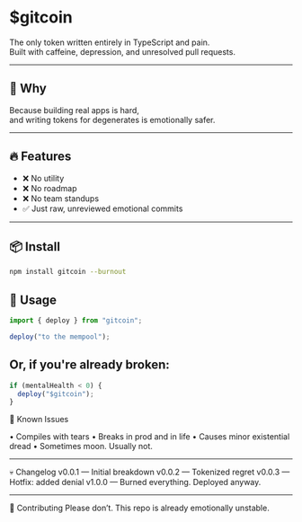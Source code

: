 # $gitcoin

The only token written entirely in TypeScript and pain.  
Built with caffeine, depression, and unresolved pull requests.

---

## 🧠 Why

Because building real apps is hard,  
and writing tokens for degenerates is emotionally safer.

---

## 🔥 Features

- ❌ No utility  
- ❌ No roadmap  
- ❌ No team standups  
- ✅ Just raw, unreviewed emotional commits

---

## 📦 Install

```bash
npm install gitcoin --burnout

```

## 🚀 Usage

```js
import { deploy } from "gitcoin";

deploy("to the mempool");

```

## Or, if you're already broken:

```js
if (mentalHealth < 0) {
  deploy("$gitcoin");
}

```

📝 Known Issues

 • Compiles with tears
 • Breaks in prod and in life
 • Causes minor existential dread
 • Sometimes moon. Usually not.

---

💀 Changelog
v0.0.1 — Initial breakdown
v0.0.2 — Tokenized regret
v0.0.3 — Hotfix: added denial
v1.0.0 — Burned everything. Deployed anyway.

---

🛑 Contributing
Please don’t.
This repo is already emotionally unstable.
